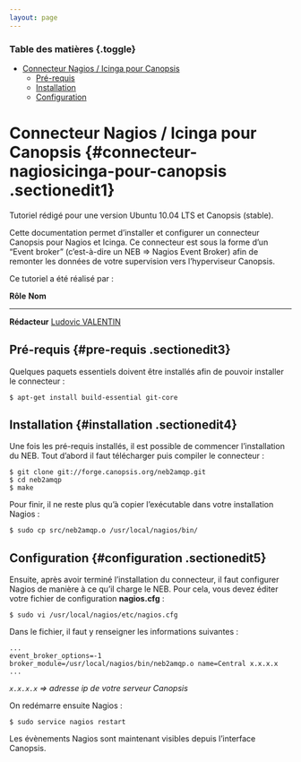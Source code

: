 ```yaml
---
layout: page
---
```


### Table des matières {.toggle}

-   [Connecteur Nagios / Icinga pour
    Canopsis](canopsis-nagios-connector.html#connecteur-nagiosicinga-pour-canopsis)
    -   [Pré-requis](canopsis-nagios-connector.html#pre-requis)
    -   [Installation](canopsis-nagios-connector.html#installation)
    -   [Configuration](canopsis-nagios-connector.html#configuration)

Connecteur Nagios / Icinga pour Canopsis {#connecteur-nagiosicinga-pour-canopsis .sectionedit1}
========================================

Tutoriel rédigé pour une version Ubuntu 10.04 LTS et Canopsis (stable).

Cette documentation permet d’installer et configurer un connecteur
Canopsis pour Nagios et Icinga. Ce connecteur est sous la forme d’un
“Event broker” (c’est-à-dire un NEB ⇒ Nagios Event Broker) afin de
remonter les données de votre supervision vers l’hyperviseur Canopsis.

Ce tutoriel a été réalisé par :

  **Rôle**        **Nom**
  --------------- ---------------------------------------------------------------------------------------------------------------------------------------------------------
  **Rédacteur**   [Ludovic VALENTIN](http://www.monitoring-fr.org/community/members/ludovic-valentin/ "http://www.monitoring-fr.org/community/members/ludovic-valentin/")

Pré-requis {#pre-requis .sectionedit3}
----------

Quelques paquets essentiels doivent être installés afin de pouvoir
installer le connecteur :

~~~
$ apt-get install build-essential git-core
~~~

Installation {#installation .sectionedit4}
------------

Une fois les pré-requis installés, il est possible de commencer
l’installation du NEB. Tout d’abord il faut télécharger puis compiler le
connecteur :

~~~
$ git clone git://forge.canopsis.org/neb2amqp.git
$ cd neb2amqp
$ make
~~~

Pour finir, il ne reste plus qu’à copier l’exécutable dans votre
installation Nagios :

~~~
$ sudo cp src/neb2amqp.o /usr/local/nagios/bin/
~~~

Configuration {#configuration .sectionedit5}
-------------

Ensuite, après avoir terminé l’installation du connecteur, il faut
configurer Nagios de manière à ce qu’il charge le NEB. Pour cela, vous
devez éditer votre fichier de configuration **nagios.cfg** :

~~~
$ sudo vi /usr/local/nagios/etc/nagios.cfg
~~~

Dans le fichier, il faut y renseigner les informations suivantes :

~~~ {.file}
...
event_broker_options=-1
broker_module=/usr/local/nagios/bin/neb2amqp.o name=Central x.x.x.x
...
~~~

*`x.x.x.x` ⇒ adresse ip de votre serveur Canopsis*

On redémarre ensuite Nagios :

~~~
$ sudo service nagios restart
~~~

Les évènements Nagios sont maintenant visibles depuis l’interface
Canopsis.
